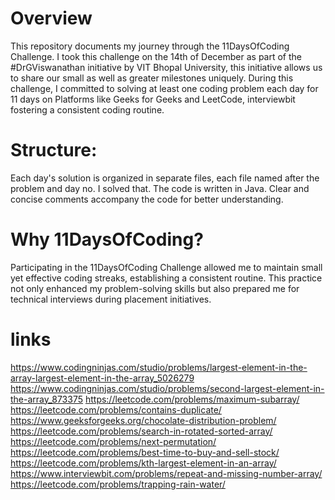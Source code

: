 # Overview
This repository documents my journey through the 11DaysOfCoding Challenge. 
I took this challenge on the 14th of December as part of the #DrGViswanathan initiative by VIT Bhopal University, this initiative allows us to share our small as well as greater milestones uniquely. 
During this challenge, I committed to solving at least one coding problem each day for 11 days on Platforms like Geeks for Geeks and LeetCode, interviewbit fostering a consistent coding routine.

# Structure:
Each day's solution is organized in separate files, each file named after the problem and day no. I solved that.
The code is written in Java.
Clear and concise comments accompany the code for better understanding.
# Why 11DaysOfCoding?
Participating in the 11DaysOfCoding Challenge allowed me to maintain small yet effective coding streaks, establishing a consistent routine. This practice not only enhanced my problem-solving skills but also prepared me for technical interviews during placement initiatives.

# links
https://www.codingninjas.com/studio/problems/largest-element-in-the-array-largest-element-in-the-array_5026279
https://www.codingninjas.com/studio/problems/second-largest-element-in-the-array_873375
https://leetcode.com/problems/maximum-subarray/
https://leetcode.com/problems/contains-duplicate/
https://www.geeksforgeeks.org/chocolate-distribution-problem/
https://leetcode.com/problems/search-in-rotated-sorted-array/
https://leetcode.com/problems/next-permutation/
https://leetcode.com/problems/best-time-to-buy-and-sell-stock/
https://leetcode.com/problems/kth-largest-element-in-an-array/
https://www.interviewbit.com/problems/repeat-and-missing-number-array/
https://leetcode.com/problems/trapping-rain-water/
